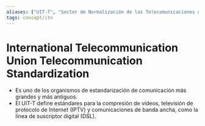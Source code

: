 ```yaml
---
aliases: ["UIT-T", "Sector de Normalización de las Telecomunicaciones de la Unión Internacional de Telecomunicaciones"]
tags: concept/itn
---
```


# International Telecommunication Union Telecommunication Standardization

- Es uno de los organismos de estandarización de comunicación más grandes y más antiguos.
- El UIT-T define estándares para la compresión de vídeos, televisión de protocolo de Internet (IPTV) y comunicaciones de banda ancha, como la línea de suscriptor digital (DSL).
